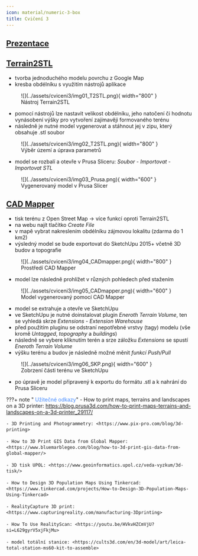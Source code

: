 ```yaml
---
icon: material/numeric-3-box
title: Cvičení 3
---
```


## [Prezentace](https://docs.google.com/presentation/d/1j0gdW9ONigroddMcLznmx1z6jKLW65LkUTh5pNDGOTg/edit?usp=sharing)

## [Terrain2STL](https://jthatch.com/Terrain2STL/)
- tvorba jednoduchého modelu povrchu z Google Map
- kresba obdélníku s využitím nástrojů aplikace

<figure markdown>
![](../assets/cviceni3/img01_T2STL.png){ width="800" }
    <figcaption>Nástroj Terrain2STL</figcaption>
</figure>

- pomocí nástrojů lze nastavit velikost obdélníku, jeho natočení či hodnotu vynásobení výšky pro vytvoření zajímavěji formovaného terénu
- následně je nutné model vygenerovat a stáhnout jej v zipu, který obsahuje .stl soubor


<figure markdown>
![](../assets/cviceni3/img02_T2STL.png){ width="800" }
    <figcaption>Výběr území a úprava parametrů</figcaption>
</figure>

- model se rozbalí a otevře v Prusa Sliceru: *Soubor* - *Importovat* - *Importovat STL*

<figure markdown>
![](../assets/cviceni3/img03_Prusa.png){ width="600" }
    <figcaption>Vygenerovaný model v Prusa Slicer</figcaption>
</figure>

## [CAD Mapper](https://cadmapper.com/)
- tisk terénu z Open Street Map -> více funkcí oproti Terrain2STL
- na webu najít tlačítko *Create File*
- v mapě vybrat nakreslením obdélníku zájmovou lokalitu (zdarma do 1 km2)
- výsledný model se bude exportovat do SketchUpu 2015+ včetně 3D budov a topografie

<figure markdown>
![](../assets/cviceni3/img04_CADmapper.png){ width="800" }
    <figcaption>Prostředí CAD Mapper</figcaption>
</figure>

- model lze následně prohlížet v různých pohledech před stažením

<figure markdown>
![](../assets/cviceni3/img05_CADmapper.png){ width="600" }
    <figcaption>Model vygenerovaný pomocí CAD Mapper</figcaption>
</figure>

- model se extrahuje a otevře ve SketchUpu
- ve SketchUpu je nutné doinstalovat plugin *Eneroth Terrain Volume*, ten se vyhledá skrze *Extensions* - *Extension Warehouse* 
- před použitím pluginu se odstraní nepotřebné vrstvy (tagy) modelu (vše kromě *Untagged*, *topography* a *buildings*)
- následně se vybere kliknutím terén a srze záložku *Extensions* se spustí *Eneroth Terrain Volume*
- výšku terénu a budov je následně možné měnit *funkcí Push/Pull*

<figure markdown>
![](../assets/cviceni3/img06_SKP.png){ width="600" }
    <figcaption>Zobrzení části terénu ve SketchUpu</figcaption>
</figure>

- po úpravě je model připravený k exportu do formátu .stl a k nahrání do Prusa Sliceru

???+ note "&nbsp;<span style="color:#448aff">Užitečné odkazy</span>"
    - How to print maps, terrains and landscapes on a 3D printer: <https://blog.prusa3d.com/how-to-print-maps-terrains-and-landscapes-on-a-3d-printer_29117/>
    
    - 3D Printing and Photogrammetry: <https://www.pix-pro.com/blog/3d-printing>

    - How to 3D Print GIS Data from Global Mapper: <https://www.bluemarblegeo.com/blog/how-to-3d-print-gis-data-from-global-mapper/>

    - 3D tisk UPOL: <https://www.geoinformatics.upol.cz/veda-vyzkum/3d-tisk/>

    - How to Design 3D Population Maps Using Tinkercad: <https://www.tinkercad.com/projects/How-to-Design-3D-Population-Maps-Using-Tinkercad>

    - RealityCapture 3D print: <https://www.capturingreality.com/manufacturing-3Dprinting>
    
    - How To Use RealityScan: <https://youtu.be/HVkvHZCmVjU?si=L629gyrV5xjFkjMu>

    - model totální stanice: <https://cults3d.com/en/3d-model/art/leica-total-station-ms60-kit-to-assemble>
